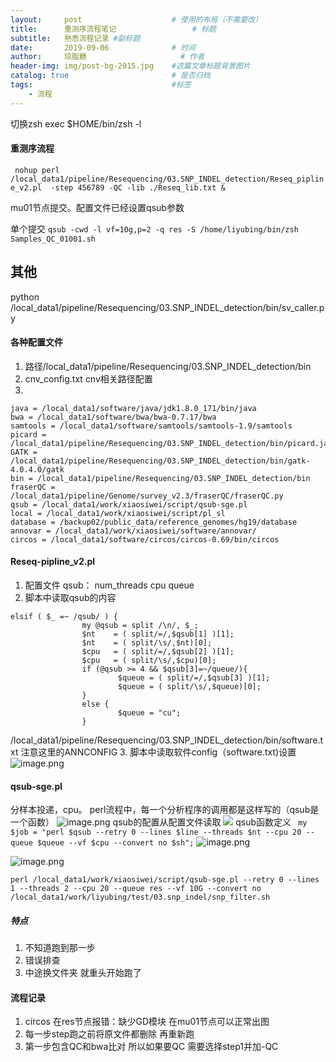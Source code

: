 ```yaml
---
layout:     post   				    # 使用的布局（不需要改）
title:      重测序流程笔记 				# 标题 
subtitle:   熟悉流程记录 #副标题
date:       2019-09-06 				# 时间
author:     琼脂糖						# 作者
header-img: img/post-bg-2015.jpg 	#这篇文章标题背景图片
catalog: true 						# 是否归档
tags:								#标签
    - 流程
---
```


切换zsh
exec $HOME/bin/zsh -l

#### 重测序流程
`
nohup perl /local_data1/pipeline/Resequencing/03.SNP_INDEL_detection/Reseq_pipline_v2.pl  -step 456789 -QC -lib ./Reseq_lib.txt &`

mu01节点提交。配置文件已经设置qsub参数

单个提交
`qsub -cwd -l vf=10g,p=2 -q res -S /home/liyubing/bin/zsh Samples_QC_01001.sh`


## 其他
python /local_data1/pipeline/Resequencing/03.SNP_INDEL_detection/bin/sv_caller.py

#### 各种配置文件
1. 路径/local_data1/pipeline/Resequencing/03.SNP_INDEL_detection/bin
2. cnv_config.txt  cnv相关路径配置
3. 
```
java = /local_data1/software/java/jdk1.8.0_171/bin/java
bwa = /local_data1/software/bwa/bwa-0.7.17/bwa
samtools = /local_data1/software/samtools/samtools-1.9/samtools
picard = /local_data1/pipeline/Resequencing/03.SNP_INDEL_detection/bin/picard.jar
GATK = /local_data1/pipeline/Resequencing/03.SNP_INDEL_detection/bin/gatk-4.0.4.0/gatk
bin = /local_data1/pipeline/Resequencing/03.SNP_INDEL_detection/bin
fraserQC = /local_data1/pipeline/Genome/survey_v2.3/fraserQC/fraserQC.py
qsub = /local_data1/work/xiaosiwei/script/qsub-sge.pl
local = /local_data1/work/xiaosiwei/script/pl_sl
database = /backup02/public_data/reference_genomes/hg19/database
annovar = /local_data1/work/xiaosiwei/software/annovar/
circos = /local_data1/software/circos/circos-0.69/bin/circos
```
#### Reseq-pipline_v2.pl
1. 配置文件
qsub：
num_threads
cpu
queue
2. 脚本中读取qsub的内容

```
elsif ( $_ =~ /qsub/ ) {
                my @qsub = split /\n/, $_;
                $nt    = ( split/=/,$qsub[1] )[1];
                $nt    = ( split/\s/,$nt)[0];
                $cpu   = ( split/=/,$qsub[2] )[1];
                $cpu   = ( split/\s/,$cpu)[0];
                if (@qsub >= 4 && $qsub[3]=~/queue/){
                        $queue = ( split/=/,$qsub[3] )[1];
                        $queue = ( split/\s/,$queue)[0];
                }
                else {
                        $queue = "cu";
                }
```
/local_data1/pipeline/Resequencing/03.SNP_INDEL_detection/bin/software.txt
注意这里的ANNCONFIG 
3. 脚本中读取软件config（software.txt)设置
![image.png](https://upload-images.jianshu.io/upload_images/7901162-a14cc0611d6f6091.png?imageMogr2/auto-orient/strip%7CimageView2/2/w/1240)


#### qsub-sge.pl
分样本投递，cpu。
perl流程中，每一个分析程序的调用都是这样写的（qsub是一个函数）
![image.png](https://upload-images.jianshu.io/upload_images/7901162-9dfdfd27e5329a79.png?imageMogr2/auto-orient/strip%7CimageView2/2/w/1240)
qsub的配置从配置文件读取
![](https://upload-images.jianshu.io/upload_images/7901162-47a73710fc7eb8cb.png?imageMogr2/auto-orient/strip%7CimageView2/2/w/1240)
qsub函数定义
` my $job = "perl $qsub --retry 0 --lines $line --threads $nt --cpu 20 --queue $queue --vf $cpu --convert no $sh";`
![image.png](https://upload-images.jianshu.io/upload_images/7901162-d362fc95abf4da16.png?imageMogr2/auto-orient/strip%7CimageView2/2/w/1240)



![image.png](https://upload-images.jianshu.io/upload_images/7901162-f7025dc5485532f6.png?imageMogr2/auto-orient/strip%7CimageView2/2/w/1240)

`perl /local_data1/work/xiaosiwei/script/qsub-sge.pl --retry 0 --lines 1 --threads 2 --cpu 20 --queue res --vf 10G --convert no /local_data1/work/liyubing/test/03.snp_indel/snp_filter.sh`



##### 特点
1. 不知道跑到那一步
2. 错误排查
3. 中途换文件夹 就重头开始跑了


#### 流程记录
1. circos 在res节点报错：缺少GD模块
在mu01节点可以正常出图
2. 每一步step跑之前将原文件都删除 再重新跑
3. 第一步包含QC和bwa比对 所以如果要QC 需要选择step1并加-QC 

